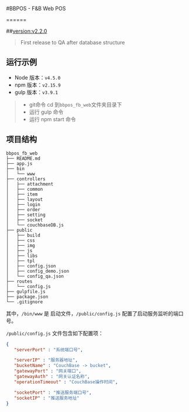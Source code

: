 #BBPOS - F&B Web POS

======

##[version:v2.2.0](http://59.152.251.6:3060/login.html)
> First release to QA after database structure

## 运行示例

- Node 版本：`v4.5.0`
- npm  版本：`v2.15.9`
- gulp 版本：`v3.9.1`

> * git命令 cd 到`bbpos_fb_web`文件夹目录下
> * 运行 gulp 命令
> * 运行 npm start 命令

## 项目结构

```
bbpos_fb_web
├── README.md
├── app.js
├── bin
│   └── www
├── controllers
│   ├── attachment
│   ├── common
│   ├── item
│   ├── layout
│   ├── login
│   ├── order
│   ├── setting
│   ├── socket
│   └── couchbaseDB.js
├── public
│   ├── build
│   ├── css
│   ├── img
│   ├── js
│   ├── libs
│   ├── tpl
│   ├── config.json
│   ├── config_demo.json
│   └── config_qa.json
├── routes
│   └── config.js
├── gulpfile.js
├── package.json
└── .gitignore
```

其中，`/bin/www` 是 启动文件，`/public/config.js` 配置了启动服务监听的端口号。

`/public/config.js` 文件包含如下配置项：

```json
{
   "serverPort" : "系统端口号",

   "serverIP" : "服务器地址",
   "bucketName" : "CouchBase -> bucket",
   "gatewayPort" : "网关端口",
   "gatewayAuth" : "网关认证名称",
   "operationTimeout" : "CouchBase操作时间",

   "socketPort" : "推送服务端口号",
   "socketIP" : "推送服务地址"
}
```